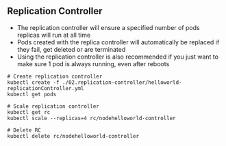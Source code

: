 
## Replication Controller

* The replication controller will ensure a specified number of pods replicas will run at all time
* Pods created with the replica controller will automatically be replaced if they fail, get deleted or are terminated
* Using the replication controller is also recommended if you just want to make sure 1 pod is always running, even after reboots 



```
# Create replication controller
kubectl create -f ./02.replication-controller/helloworld-replicationController.yml
kubectl get pods

# Scale replication controller
kubectl get rc
kubectl scale --replicas=4 rc/nodehelloworld-controller

# Delete RC
kubectl delete rc/nodehelloworld-controller

```